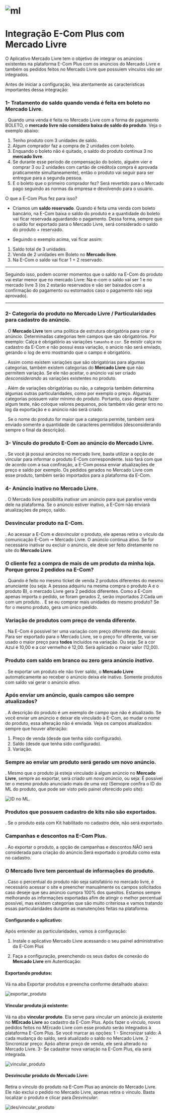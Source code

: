 
# ![ml](https://us-central1-ecom-mercado-livre.cloudfunctions.net/app/icon.png)
# Integração E-Com Plus com Mercado Livre

O Aplicativo Mercado Livre tem o objetivo de integrar os anúncios existentes na plataforma E-Com Plus com os anúncios do Mercado Livre e também os pedidos feitos no Mercado Livre que possuiem vínculos vão ser integrados.

Antes de iniciar a configuração, leia atentamente as características importantes dessa integração:

### 1- Tratamento do saldo quando venda é feita em boleto no Mercado Livre.

. Quando uma venda é feita no Mercado Livre com a forma de pagamento BOLETO, o **mercado livre não considera baixa de saldo do produto**.
Veja o exemplo abaixo:

1. Tenho produto com 3 unidades de saldo.
2. Algum comprador faz a compra de 2 unidades com boleto.
3. Enquando o boleto não é quitado, o saldo do produto continua 3 no **mercado livre**.
4. Se durante esse período de compensação do boleto, alguém vier e comprar 3 ou 2 unidades com cartão de crédito(a compra é aprovada praticamente simultaneamente), então o produto vai seguir para ser entregue para a segunda pessoa.
5. E o boleto que o primeiro comprador fez? Será revertido para o Mercado pago seguindo as normas da empresa e devolvendo para o usuário.

O que a E-Com Plus fez para isso?

* Criamos um **saldo reservado**. Quando é feita uma venda com boleto bancário, na E-Com baixa o saldo do produto e a quantidade do boleto vai ficar reservada aguardando o pagamento. Dessa forma, sempre que o saldo for exportado para o Mercado Livre, será considerado o saldo do produto + reservado.

* Seguindo o exemplo acima, vai ficar assim:

1. Saldo total de 3 unidades.
2. Venda de 2 unidades em Boleto no **Mercado livre**.
3. Na E-Com o saldo vai ficar 1 + 2 reservado.

____
Seguindo isso, podem ocorrer momentos que o saldo na E-Com do produto vai estar menor que no mercado Livre:
Na e-com o saldo vai ser 1 e no mercado livre 3 (os 2 estarão reservados e vão ser baixados com a confirmação do pagamento ou estornados caso o pagamento não seja aprovado).
____

### 2- Categoria do produto no Mercado Livre / Particularidades para cadastro do anúncio.

. O **Mercado Livre** tem uma política de estrutura obrigatória para criar o anúncio. Determinadas categorias tem campos que são obrigatórios. Por exemplo: Calça é obrigatório as variações `tamanho` e `cor`. Se existir calça no cadastro da E-Com e não possui essa variação, o anúcio não será enviado, gerando o log de erro mostrando que o campo é obrigatório.

. Assim como existem variações que são obrigatórias para algumas categorias, também existem categorias do **Mercado Livre** que não permitem variação. Se ele não aceitar, o anúncio vai ser criado *desconsiderando* as variações existentes no produto.

. Além de variações obrigatórias ou não, a categoria também determina algumas outras particularidades, como por exemplo o preço. Algumas categorias possuem valor mínimo do produto. Portanto, caso deseje fazer algum teste, não coloque valores pequenos, pois também vão gerar erro no log da exportação e o anúncio não será criado.

. Se o nome do produto for maior que a categoria permite, também será enviado somente a quantidade de caracteres permitidos (desconsiderando sempre o final da descrição).

### 3- Vínculo do produto E-Com ao anúncio do Mercado Livre.

. Se você já possui anúncios no mercado livre, basta utilizar a opção de vincular para informar o produto E-Com correspondente. Isso fará com que de acordo com a sua confiração, a E-Com possa enviar atualizações de preço e saldo por exemplo. Os pedidos gerados no Mercado Livre com esse produto, também serão importados para a plataforma da E-Com.

### 4- Anúncio inativo no Mercado Livre.

. O Mercado livre possibilita inativar um anúncio para que paralise venda dele na plataforma. Se o anúncio estiver inativo, a E-Com não enviará atualizações de preço, saldo.

### Desvincular produto na E-Com.

. Ao acessar a E-Com e *desvincular* o produto, ele apenas retira o vńculo da comunicação E-Com ➙ Mercado  Livre. O anúncio continua ativo. Se for necessário inativar ou excluir o anúncio, ele deve ser feito diretamente no site do **Mercado Livre**.

### O cliente fez a compra de mais de um produto da minha loja. Porque gerou 2 pedidos na E-Com?

. Quando é feito no mesmo tícket de venda 2 produtos diferentes do mesmo anunciante (ou seja: A pessoa adquiriu na mesma compra o produto A e o produto B), o mercado Livre gera 2 pedidos diferentes. Como a E-Com apenas importa o pedido, se foram gerados 2, serão importados 2:Cada um com um produto.
. E se eu comprar mais unidades do mesmo produto? Se for o mesmo produto, gera um único pedido.

### Variação de produtos com preço de venda diferente.

. Na E-Com é possível ter uma variação com preço diferente das demais. Para ser exportado para o Mercado Livre, se o preço for diferente, vai ser usado o maior preço para **todos** incluídos na variação. Ou seja: Se a cor Azul é 10,00 e a cor vermelho é 12,00. Será aplicado o maior valor (12,00).

### Produto com saldo em branco ou zero gera anúncio *inativo*.

. Se exportar um produto ele não tiver saldo, o **Mercado Livre** automaticamente ao receber o anúncio deixa ele inativo. Somente produtos com saldo vai gerar o anúncio ativo.

### Após enviar um anúncio, quais campos são sempre atualizados?

. A descrição do produto é um exemplo de campo que não é atualizado. Se você enviar um anúncio e deixar ele vinculado à E-Com, ao mudar o nome do produto, essa alteração não é enviada. Veja os campos atualizados sempre que houver alteração:
1. Preço de venda (desde que tenha sido configurado).
2. Saldo (desde que tenha sido configurado).
3. Variação.

### Sempre ao enviar um produto será gerado um novo anúncio.

. Mesmo que o produto já esteja vinculado à algum anúncio no **Mercado Livre**, sempre ao exportar, será criado um *novo anúncio*, ou seja: É possível ter o mesmo produto anunciado mais de uma vez (Semopre confira o ID do ML do produto, que pode ser visto pelo painel oferecido pelo site):

![ID no ML](https://us-central1-ecom-mercado-livre.cloudfunctions.net/app/img/img1.png).

### Produtos que possuem cadastro de kits não são exportados.

. Se o produto esta com Kit habilitado no cadastro dele, não será exportado.

### Campanhas e descontos na E-Com Plus.

. Ao exportar o produto, a opção de campanhas e descontos NÃO será considerada para criação do anúncio.Será exportado o produto como esta no cadastro.

### O Mercado livre tem percentual de informações do produto.

. Caso o percentual do produto não seja satisfatório no mercado livre, é necessário acessar o site e preencher manualmente os campos solicitados caso deseje que seu anúncio cumpra 100% dos quesitos. Estamos sempre melhorando as informações exportadas afim de atingir o melhor percentual possível, mas existem categorias que são muito criteriosa e vamos tratando essas particularidades durante as manutenções feitas na plataforma.

#### Configurando o aplicativo:

Após entender as particularidades, vamos à configuração:

1. Instale o aplicativo Mercado Livre acessando o seu painel administrativo da E-Com Plus

2. Faça a configuração, preenchendo os seus dados de conexão do **Mercado Livre** em Autenticação:


#### Exportando produtos:

Vá na aba Exportar produtos e preencha conforme detalhado abaixo:

![exportar_produto](https://us-central1-ecom-mercado-livre.cloudfunctions.net/app/img/produto.gif)

#### Vincular produto já existente:

Vá na aba **vincular produto**. Ela serve para vincular um anúncio já existente no **MErcado Livre** ao cadastro da E-Com Plus. Após fazer o vínculo, novos pedidos feitos no MErcado Livre com esse produto serão integrados à plataforma E-Com Plus. Se você marcar as opções:
1 - Sincronizar saldo: A cada mudança do saldo, será atualizado o saldo no Mercado Livre.
2 - Sincronizar preço: Apśo alterar preço de venda, ele será alterado no Mercado Livre.
3- Se cadastrar nova variação na E-Com Plus, ela será integrada.

![vincular_produto](https://us-central1-ecom-mercado-livre.cloudfunctions.net/app/img/vincular_produto.png)


#### Desvincular produto do Mercado Livre:

Retira o vínculo do produto na E-Com Plus ao anúncio do Mercado Livre. Ele não exclui o pedido no Mercado Livre, apenas retira o vínculo. Basta localizar o produto e clicar para *Desvincular*:

![des/vincular_produto](https://us-central1-ecom-mercado-livre.cloudfunctions.net/app/img/desvincular.png)
